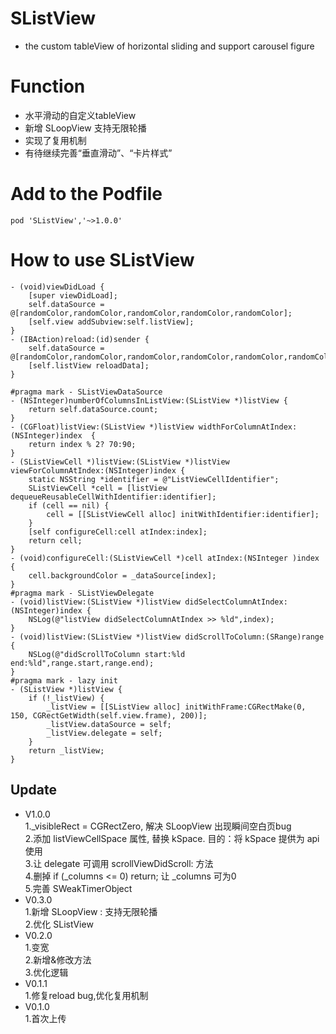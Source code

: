 # SListView
* the custom tableView of horizontal sliding and support carousel figure

# Function
* 水平滑动的自定义tableView
* 新增 SLoopView 支持无限轮播
* 实现了复用机制
* 有待继续完善“垂直滑动”、“卡片样式”

# Add to the Podfile
```objc 
pod 'SListView','~>1.0.0'
```
# How to use SListView
```objc 
- (void)viewDidLoad {
    [super viewDidLoad];
    self.dataSource = @[randomColor,randomColor,randomColor,randomColor,randomColor];
    [self.view addSubview:self.listView];
}
- (IBAction)reload:(id)sender {
    self.dataSource = @[randomColor,randomColor,randomColor,randomColor,randomColor,randomColor,randomColor,randomColor];
    [self.listView reloadData];
}

#pragma mark - SListViewDataSource
- (NSInteger)numberOfColumnsInListView:(SListView *)listView {
    return self.dataSource.count;
}
- (CGFloat)listView:(SListView *)listView widthForColumnAtIndex:(NSInteger)index  { 
    return index % 2? 70:90; 
}
- (SListViewCell *)listView:(SListView *)listView viewForColumnAtIndex:(NSInteger)index {
    static NSString *identifier = @"ListViewCellIdentifier";
    SListViewCell *cell = [listView dequeueReusableCellWithIdentifier:identifier];
    if (cell == nil) {
        cell = [[SListViewCell alloc] initWithIdentifier:identifier];
    }
    [self configureCell:cell atIndex:index];
    return cell;
}
- (void)configureCell:(SListViewCell *)cell atIndex:(NSInteger )index {
    cell.backgroundColor = _dataSource[index];
}
#pragma mark - SListViewDelegate
- (void)listView:(SListView *)listView didSelectColumnAtIndex:(NSInteger)index {
    NSLog(@"listView didSelectColumnAtIndex >> %ld",index);
}
- (void)listView:(SListView *)listView didScrollToColumn:(SRange)range {
    NSLog(@"didScrollToColumn start:%ld  end:%ld",range.start,range.end);
}
#pragma mark - lazy init
- (SListView *)listView {
    if (!_listView) {
        _listView = [[SListView alloc] initWithFrame:CGRectMake(0, 150, CGRectGetWidth(self.view.frame), 200)];
        _listView.dataSource = self;
        _listView.delegate = self;
    }
    return _listView;
}
```

## Update
* V1.0.0 <br>
 1._visibleRect = CGRectZero, 解决 SLoopView 出现瞬间空白页bug <br>
 2.添加 listViewCellSpace 属性, 替换 kSpace. 目的：将 kSpace 提供为 api 使用 <br>
 3.让 delegate 可调用 scrollViewDidScroll: 方法 <br>
 4.删掉 if (_columns <= 0) return; 让 _columns 可为0<br>
 5.完善 SWeakTimerObject
* V0.3.0 <br> 
  1.新增 SLoopView : 支持无限轮播<br>
  2.优化 SListView
* V0.2.0 <br> 
  1.变宽<br>
  2.新增&修改方法<br>
  3.优化逻辑
* V0.1.1 <br> 
  1.修复reload bug,优化复用机制
* V0.1.0 <br> 
  1.首次上传
